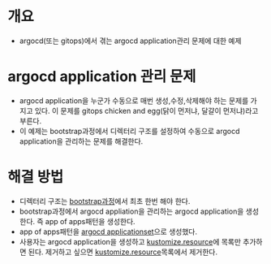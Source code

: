 # 개요
* argocd(또는 gitops)에서 겪는 argocd application관리 문제에 대한 예제

# argocd application 관리 문제
* argocd application을 누군가 수동으로 매번 생성,수정,삭제해야 하는 문제를 가지고 있다. 이 문제를 gitops chicken and egg(닭이 먼저냐, 달걀이 먼저냐)라고 부른다.
* 이 예제는 bootstrap과정에서 디렉터리 구조를 설정하여 수동으로 argocd application을 관리하는 문제를 해결한다.

# 해결 방법
* 디렉터리 구조는 [bootstrap과정](../bootstrap/apps-applicationset.yaml)에서 최초 한번 해야 한다.
* bootstrap과정에서 argocd appliation을 관리하는 argocd application을 생성한다. 즉 app of apps패턴을 생성한다.
* app of apps패턴을 [argocd applicationset](../bootstrap/apps-applicationset.yaml)으로 생성했다.
* 사용자는 argocd application을 생성하고 [kustomize.resource](./cluster-a/kustomization.yaml)에 목록만 추가하면 된다. 제거하고 싶으면 [kustomize.resource](./cluster-a/kustomization.yaml)목록에서 제거한다.
